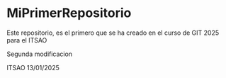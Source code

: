 # MiPrimerRepositorio
Este repositorio, es el primero que se ha creado en el curso de GIT 2025 para el ITSAO

Segunda modificacion

ITSAO 13/01/2025
